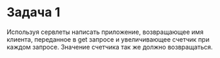 # Задача 1 
Используя сервлеты написать приложение, возвращающее имя клиента, переданное в get запросе и увеличивающее счетчик при 
каждом запросе. Значение счетчика так же должно возвращаться.



